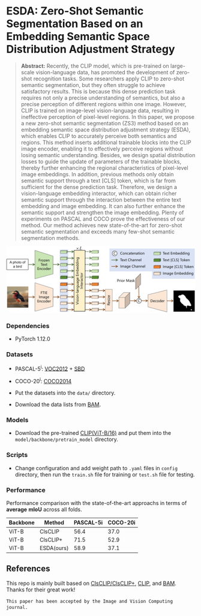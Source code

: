 
# ESDA: Zero-Shot Semantic Segmentation Based on an Embedding Semantic Space Distribution Adjustment Strategy

> **Abstract:** Recently, the CLIP model, which is pre-trained on large-scale vision-language data, has promoted the development of zero-shot recognition tasks. Some researchers apply CLIP to zero-shot semantic segmentation, but they often struggle to achieve satisfactory results. This is because this dense prediction task requires not only a precise understanding of semantics, but also a precise perception of different regions within one image. However, CLIP is trained on image-level vision-language data, resulting in ineffective perception of pixel-level regions. In this paper, we propose a new zero-shot semantic segmentation (ZS3) method based on an embedding semantic space distribution adjustment strategy (ESDA), which enables CLIP to accurately perceive both semantics and regions. This method inserts additional trainable blocks into the CLIP image encoder, enabling it to effectively perceive regions without losing semantic understanding. Besides, we design spatial distribution losses to guide the update of parameters of the trainable blocks, thereby further enhancing the regional characteristics of pixel-level image embeddings. In addition, previous methods only obtain semantic support through a text [CLS] token, which is far from sufficient for the dense prediction task. Therefore, we design a vision-language embedding interactor, which can obtain richer semantic support through the interaction between the entire text embedding and image embedding. It can also further enhance the semantic support and strengthen the image embedding. Plenty of experiments on PASCAL and COCO prove the effectiveness of our method. Our method achieves new state-of-the-art for zero-shot semantic segmentation and exceeds many few-shot semantic segmentation methods.

<p align="middle">
  <img src="figure/main.png">
</p>

### Dependencies

- PyTorch 1.12.0


### Datasets

- PASCAL-5<sup>i</sup>:  [VOC2012](http://host.robots.ox.ac.uk/pascal/VOC/voc2012/) + [SBD](http://home.bharathh.info/pubs/codes/SBD/download.html)

- COCO-20<sup>i</sup>:  [COCO2014](https://cocodataset.org/#download)
- Put the datasets into the `data/` directory.
- Download the data lists from [BAM](https://github.com/chunbolang/BAM).

### Models

- Download the pre-trained [CLIP(ViT-B/16)](https://openaipublic.azureedge.net/clip/models/5806e77cd80f8b59890b7e101eabd078d9fb84e6937f9e85e4ecb61988df416f/ViT-B-16.pt) and put them into the `model/backbone/pretrain_model` directory.


### Scripts

- Change configuration and add weight path to `.yaml` files in `config` directory, then run the `train.sh` file for training or `test.sh` file for testing.

### Performance

Performance comparison with the state-of-the-art approachs in terms of **average** **mIoU** across all folds. 


   | Backbone  | Method       | PASCAL-5i               | COCO-20i                 |
   | --------  | ------------ | ------------------------| ------------------------ |
   | ViT-B     | ClsCLIP      | 56.4                    | 37.0                     |
   | ViT-B     | ClsCLIP+     | 71.5                    | 52.9                     |
   | ViT-B     | ESDA(ours)   | 58.9                    | 37.1                     |


   




## References

This repo is mainly built based on [ClsCLIP/ClsCLIP+](https://arxiv.org/pdf/2304.06212v1), [CLIP](https://github.com/openai/CLIP), and [BAM](https://github.com/chunbolang/BAM). Thanks for their great work!

````
This paper has been accepted by the Image and Vision Computing journal.
